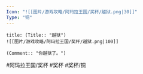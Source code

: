 ```yaml
---
Icon: "![[图片/游戏攻略/阿玛拉王国/奖杯/越狱.png|30]]"
Type: "铜"
---
```

```ad-common-bronze-trophy
title: (Title:: "越狱")
![[图片/游戏攻略/阿玛拉王国/奖杯/越狱.png|100]]

(Comment:: "你越狱了。")
```

#阿玛拉王国/奖杯 #奖杯 #奖杯/铜
